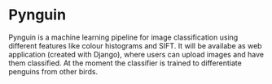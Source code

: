 # Pynguin
Pynguin is a machine learning pipeline for image classification using different features like colour histograms and SIFT. It will be availabe as web application (created with Django), where users can upload images and have them classified. At the moment the classifier is trained to differentiate penguins from other birds.
